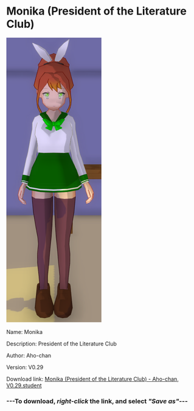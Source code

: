 # Monika (President of the Literature Club)

<img src = "https://raw.githubusercontent.com/Arbiter1223/Daigaku-Gurashi-Custom-Students/master/Students/Files/Monika%20(President%20of%20the%20Literature%20Club).png">

Name: Monika

Description: President of the Literature Club

Author: Aho-chan

Version: V0.29

Download link: <a href="https://raw.githubusercontent.com/Arbiter1223/Daigaku-Gurashi-Custom-Students/master/Students/Files/Monika%20(President%20of%20the%20Literature%20Club)%20-%20Aho-chan%2C%20V0.29.student">Monika (President of the Literature Club) - Aho-chan, V0.29.student</a>

### ---**To download, _right-click_ the link, and select _"Save as"_**---
